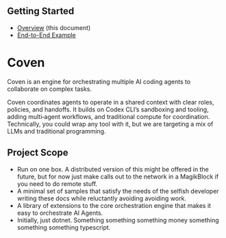 ## Getting Started
- [Overview](./Overview.md) (this document)
- [End-to-End Example](./EndToEndExample.md)

# Coven

Coven is an engine for orchestrating multiple AI coding agents to collaborate on complex tasks.

Coven coordinates agents to operate in a shared context with clear roles, policies, and handoffs. It builds on Codex CLI’s sandboxing and tooling, adding multi‑agent workflows, and traditional compute for coordination. Technically, you could wrap any tool with it, but we are targeting a mix of LLMs and traditional programming.

## Project Scope

- Run on one box. A distributed version of this might be offered in the future, but for now just make calls out to the network in a MagikBlock if you need to do remote stuff.
- A minimal set of samples that satisfy the needs of the selfish developer writing these docs while reluctantly avoiding avoiding work.
- A library of extensions to the core orchestration engine that makes it easy to orchestrate AI Agents.
- Initially, just dotnet. Something something something money something something something typescript.
